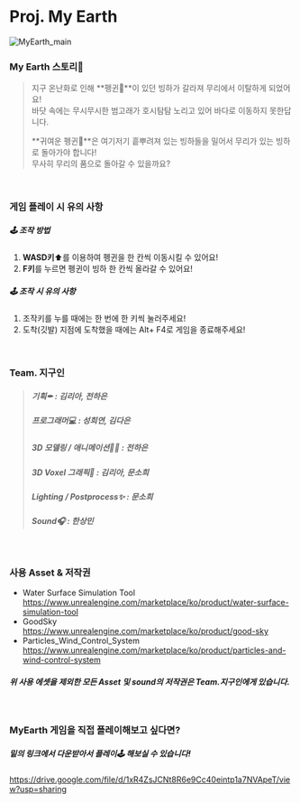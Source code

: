 # Proj. My Earth
![MyEarth_main](https://user-images.githubusercontent.com/50323157/171077694-a4c9ca82-6b81-47c1-a26c-c0381d77d9a2.png)

### My Earth 스토리📜
> 지구 온난화로 인해 **펭귄🐧**이 있던 빙하가 갈라져 무리에서 이탈하게 되었어요!  
바닷 속에는 무시무시한 범고래가 호시탐탐 노리고 있어 바다로 이동하지 못한답니다.  
>  
>**귀여운 펭귄🐧**은 여기저기 흩뿌려져 있는 빙하들을 밀어서 무리가 있는 빙하로 돌아가야 합니다!  
무사히 무리의 품으로 돌아갈 수 있을까요?
<br>
  
### 게임 플레이 시 유의 사항
##### 🕹 조작 방법 
1. **WASD키**⬆를 이용하여 펭귄을 한 칸씩 이동시킬 수 있어요!  
2. **F키**를 누르면 펭귄이 빙하 한 칸씩 올라갈 수 있어요!

##### 🕹 조작 시 유의 사항
1. 조작키를 누를 때에는 한 번에 한 키씩 눌러주세요!  
2. 도착(깃발) 지점에 도착했을 때에는 Alt+ F4로 게임을 종료해주세요!
  
<br>

### Team. 지구인  
> ##### 기획✒                    : 김리아, 전하은  
>##### 프로그래머💻               : 성희연, 김다은  
>##### 3D 모델링 / 애니메이션🤸‍♂️    : 전하은  
>##### 3D Voxel 그래픽🧱          : 김리아, 문소희  
>##### Lighting / Postprocess✨  : 문소희  
>##### Sound🎧                   : 한상민  

<br>

### 사용 Asset & 저작권  
- Water Surface Simulation Tool  
  https://www.unrealengine.com/marketplace/ko/product/water-surface-simulation-tool  
- GoodSky  
   https://www.unrealengine.com/marketplace/ko/product/good-sky  
- Particles_Wind_Control_System  
  https://www.unrealengine.com/marketplace/ko/product/particles-and-wind-control-system  
##### 위 사용 에셋을 제외한 모든 Asset 및 sound의 저작권은 Team.지구인에게 있습니다.  


<br>

### MyEarth 게임을 직접 플레이해보고 싶다면?
##### 밑의 링크에서 다운받아서 플레이🕹 해보실 수 있습니다! 
https://drive.google.com/file/d/1xR4ZsJCNt8R6e9Cc40eintp1a7NVApeT/view?usp=sharing
